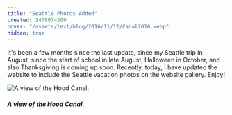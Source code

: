 ```yaml
---
title: "Seattle Photos Added"
created: 1478974200
cover: "/assets/text/blog/2016/11/12/Canal2016.webp"
hidden: true
---
```


It's been a few months since the last update, since my Seattle trip in August, since the start of school in late August, Halloween in October, and also Thanksgiving is coming up soon. Recently, today, I have updated the website to include the Seattle vacation photos on the website gallery. Enjoy!

![A view of the Hood Canal.](/assets/text/blog/2016/11/12/Canal2016.webp)

##### *A view of the Hood Canal.*
